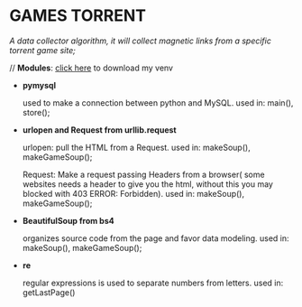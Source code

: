 # GAMES TORRENT
  _A data collector algorithm, it will collect magnetic links from a specific torrent game site;_
  
// **Modules**: <a href="https://mega.nz/#!PdVBQQrB!CpY3g7vpVxQDQ5VtLxxxgjXKxSrMIbMiocSnDm8scDk">click here</a> to download my venv

* **pymysql** 

    used to make a connection between python and MySQL. used in: main(), store();

* **urlopen and Request from  urllib.request** 
  
    urlopen: pull the HTML from a Request. used in: makeSoup(), makeGameSoup();
    
    Request: Make a request passing Headers from a browser( some websites needs a header to give you the html, without this you may         blocked with 403 ERROR: Forbidden). used in: makeSoup(), makeGameSoup();

* **BeautifulSoup from bs4** 
   
    organizes source code from the page and favor data modeling. used in: makeSoup(), makeGameSoup();

* **re** 

    regular expressions is used to separate numbers from letters. used in: getLastPage()
